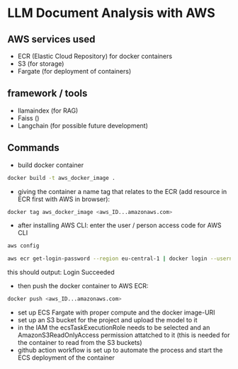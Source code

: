 # LLM Document Analysis with AWS

## AWS services used

- ECR (Elastic Cloud Repository) for docker containers
- S3 (for storage)
- Fargate (for deployment of containers)

## framework / tools

- llamaindex (for RAG)
- Faiss ()
- Langchain (for possible future development)

## Commands

- build docker container

```bash
docker build -t aws_docker_image .
```

- giving the container a name tag that relates to the ECR (add resource in ECR first with AWS in browser):

```bash
docker tag aws_docker_image <aws_ID...amazonaws.com>
```

- after installing AWS CLI: enter the user / person access code for AWS CLI

```bash
aws config
```

```bash
aws ecr get-login-password --region eu-central-1 | docker login --username AWS --password-stdin <aws_account_id>.dkr.ecr.eu-central-1.amazonaws.com
```

this should output: Login Succeeded

- then push the docker container to AWS ECR:

```bash
docker push <aws_ID...amazonaws.com>
```

- set up ECS Fargate with proper compute and the docker image-URI
- set up an S3 bucket for the project and upload the model to it
- in the IAM the ecsTaskExecutionRole needs to be selected and an AmazonS3ReadOnlyAccess permission attatched to it
(this is needed for the container to read from the S3 buckets)
- github action workflow is set up to automate the process and start the ECS deployment of the container
